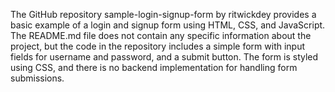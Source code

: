 The GitHub repository sample-login-signup-form by ritwickdey provides a basic example of a login and signup form using HTML, CSS, and JavaScript. The README.md file does not contain any specific information about the project, but the code in the repository includes a simple form with input fields for username and password, and a submit button. The form is styled using CSS, and there is no backend implementation for handling form submissions.




